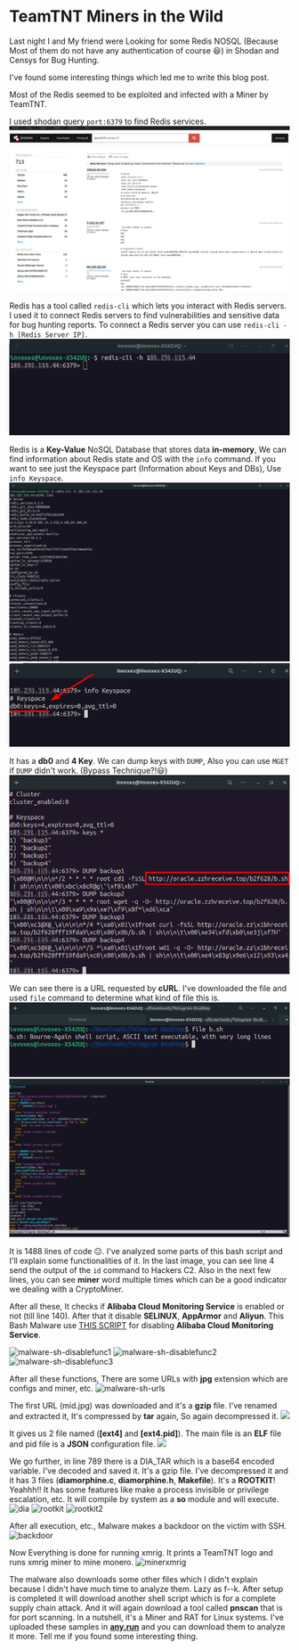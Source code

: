 # TeamTNT Miners in the Wild

Last night I and My friend were Looking for some Redis NOSQL (Because Most of them do not have any authentication of course 😆) in Shodan and Censys for Bug Hunting.

I've found some interesting things which led me to write this blog post.

Most of the Redis seemed to be exploited and infected with a Miner by TeamTNT.

I used shodan query `port:6379` to find Redis services.
![](../../images/shodan.png)


Redis has a tool called `redis-cli` which lets you interact with Redis servers.
I used it to connect Redis servers to find vulnerabilities and sensitive data for bug hunting reports.
To connect a Redis server you can use `redis-cli -h [Redis Server IP]`.
![](../../images/redis-cli-connection.png)


Redis is a **Key-Value** NoSQL Database that stores data **in-memory**, We can find information about Redis state and OS with the `info` command.
If you want to see just the Keyspace part (Information about Keys and DBs), Use `info Keyspace`.
![](../../images/redis-cli-info.png)
![](../../images/redis-cli-info-keyspace.png)


It has a **db0** and **4 Key**. We can dump keys with `DUMP`, Also you can use `MGET` if `DUMP` didn't work. (Bypass Technique?!😃)
![](../../images/redis-cli-dump.png)


We can see there is a URL requested by **cURL**. I've downloaded the file and used `file` command to determine what kind of file this is.
![](../../images/malware-sh.png)
![](../../images/malware-sh-content.png)

It is 1488 lines of code 😐. I've analyzed some parts of this bash script and I'll explain some functionalities of it.
In the last image, you can see line 4 send the output of the `id` command to Hackers C2. Also in the next few lines, you can see **miner** word multiple times which can be a good indicator we dealing with a CryptoMiner.

After all these, It checks if **Alibaba Cloud Monitoring Service** is enabled or not (till line 140). After that it disable **SELINUX**, **AppArmor** and **Aliyun**.
This Bash Malware use [THIS SCRIPT](https://github.com/leitbogioro/Fuck_Aliyun/blob/master/Fuck_Aliyun.sh) for disabling **Alibaba Cloud Monitoring Service**.

![malware-sh-disablefunc1](https://user-images.githubusercontent.com/36133745/134326008-41e7b387-aebe-4cac-9fb3-80a01fdce3e4.png)
![malware-sh-disablefunc2](https://user-images.githubusercontent.com/36133745/134326017-23d16c44-d0ad-4de7-8df0-27555a1b5355.png)
![malware-sh-disablefunc3](https://user-images.githubusercontent.com/36133745/134326047-4ff2d7c7-a812-4c4b-8a1e-4e3d192243cb.png)

After all these functions, There are some URLs with **jpg** extension which are configs and miner, etc.
![malware-sh-urls](https://user-images.githubusercontent.com/36133745/134329743-eaf3e08e-604d-4177-b83f-6850c12d2100.png)

The first URL (mid.jpg) was downloaded and it's a **gzip** file. I've renamed and extracted it, It's compressed by **tar** again, So again decompressed it.
![](https://user-images.githubusercontent.com/36133745/134333023-0d8de1e9-11cf-4622-b39c-d59e7856ca5f.png)

It gives us 2 file named (**[ext4]** and **[ext4.pid]**). The main file is an **ELF** file and pid file is a **JSON** configuration file.
![](https://user-images.githubusercontent.com/36133745/134333352-96f183d6-95c4-48a2-9f80-462cd67fd5cf.png)

We go further, in line 789 there is a DIA_TAR which is a base64 encoded variable. I've decoded and saved it. It's a gzip file. I've decompressed it and it has 3 files (**diamorphine.c**, **diamorphine.h**, **Makefile**). It's a **ROOTKIT**! Yeahhh!! It has some features like make a process invisible or privilege escalation, etc. It will compile by system as a **so** module and will execute.
![dia](https://user-images.githubusercontent.com/36133745/134337504-9ae97477-c45e-4bde-88e6-40f160c38a5e.png)
![rootkit](https://user-images.githubusercontent.com/36133745/134338695-9a7bd448-f1b5-4627-87e4-f8a7fdb9d9c6.png)
![rootkit2](https://user-images.githubusercontent.com/36133745/134338704-d8b2b07c-abf9-4284-8a2a-17cc470c78e5.png)

After all execution, etc., Malware makes a backdoor on the victim with SSH.
![backdoor](https://user-images.githubusercontent.com/36133745/134339831-d8ebfa4c-acd5-4c71-8ea6-47b082e04239.png)

Now Everything is done for running xmrig. It prints a TeamTNT logo and runs xmrig miner to mine monero.
![minerxmrig](https://user-images.githubusercontent.com/36133745/134340433-556eda4f-140d-44cc-8b59-8320f25258a3.png)


The malware also downloads some other files which I didn't explain because I didn't have much time to analyze them. Lazy as f--k.
After setup is completed it will download another shell script which is for a complete supply chain attack. And it will again download a tool called **pnscan** that is for port scanning.
In a nutshell, it's a Miner and RAT for Linux systems. I've uploaded these samples in [**any.run**](https://app.any.run/tasks/0cb2d63d-553e-4663-814f-054f0843346b) and you can download them to analyze it more. Tell me if you found some interesting thing.
